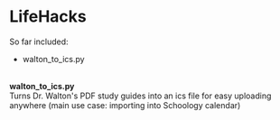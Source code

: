 # LifeHacks

So far included:
- walton_to_ics.py  

\
**walton_to_ics.py**\
Turns Dr. Walton's PDF study guides into an ics file for easy uploading anywhere (main use case: importing into Schoology calendar)
